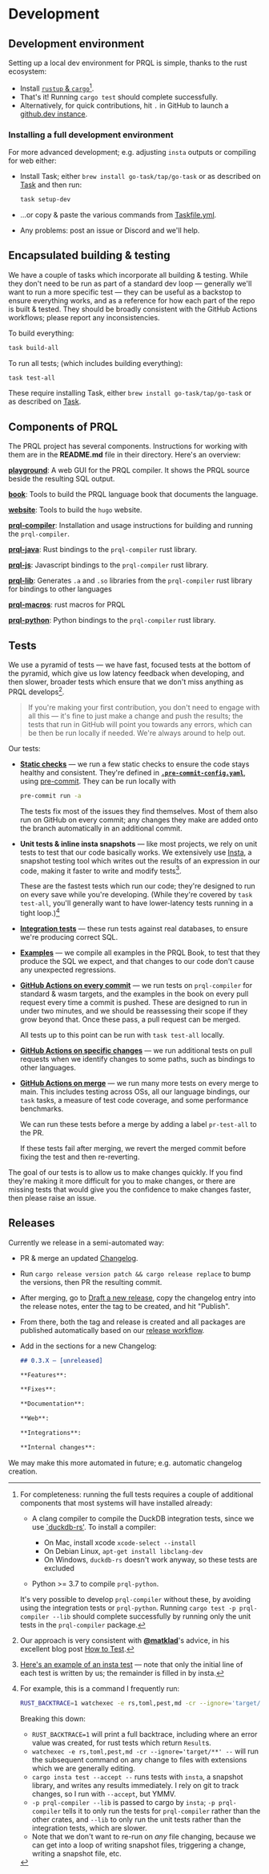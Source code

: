 # Development

## Development environment

Setting up a local dev environment for PRQL is simple, thanks to the rust ecosystem:

- Install [`rustup` & `cargo`](https://doc.rust-lang.org/cargo/getting-started/installation.html)[^5].
- That's it! Running `cargo test` should complete successfully.
- Alternatively, for quick contributions, hit `.` in GitHub to launch a
  [github.dev instance](https://github.dev/prql/prql).

### Installing a full development environment

For more advanced development; e.g. adjusting `insta` outputs or compiling for
web either:

- Install Task; either `brew install go-task/tap/go-task` or as described on
  [Task](https://taskfile.dev/#/installation) and then run:

  ```sh
  task setup-dev
  ```

- ...or copy & paste the various commands from [Taskfile.yml](Taskfile.yml).
- Any problems: post an issue or Discord and we'll help.

[^5]:
    For completeness: running the full tests requires a couple of additional
    components that most systems will have installed already:

    - A clang compiler to compile the DuckDB integration tests,
      since we use [`duckdb-rs'](https://github.com/wangfenjin/duckdb-rs). To install a compiler:

      - On Mac, install xcode `xcode-select --install`
      - On Debian Linux, `apt-get install libclang-dev`
      - On Windows, `duckdb-rs` doesn't work anyway, so these tests are excluded

    - Python >= 3.7 to compile `prql-python`.

    It's very possible to develop `prql-compiler` without these, by avoiding
    using the integration tests or `prql-python`. Running `cargo test -p prql-compiler --lib`
    should complete successfully by running only the unit
    tests in the `prql-compiler` package.

## Encapsulated building & testing

We have a couple of tasks which incorporate all building & testing. While they
don't need to be run as part of a standard dev loop — generally we'll want to
run a more specific test — they can be useful as a backstop to ensure everything
works, and as a reference for how each part of the repo is built & tested. They
should be broadly consistent with the GitHub Actions workflows; please report
any inconsistencies.

To build everything:

```sh
task build-all
```

To run all tests; (which includes building everything):

```sh
task test-all
```

These require installing Task, either `brew install go-task/tap/go-task` or
as described on [Task](https://taskfile.dev/#/installation).

## Components of PRQL

The PRQL project has several components. Instructions for working with them are
in the **README.md** file in their directory. Here's an overview:

**[playground](./playground/README.md)**: A web GUI for the PRQL compiler. It
shows the PRQL source beside the resulting SQL output.

**[book](./book/README.md)**: Tools to build the PRQL language book that
documents the language.

**[website](./website/README.md)**: Tools to build the `hugo` website.

**[prql-compiler](./prql-compiler/README.md)**: Installation and usage
instructions for building and running the `prql-compiler`.

**[prql-java](./prql-java/README.md)**: Rust bindings to the `prql-compiler`
rust library.

**[prql-js](./prql-js/README.md)**: Javascript bindings to the `prql-compiler`
rust library.

**[prql-lib](./prql-lib/README.md)**: Generates `.a` and `.so` libraries from
the `prql-compiler` rust library for bindings to other languages

**[prql-macros](./prql-macros/README.md)**: rust macros for PRQL

**[prql-python](./prql-python/README.md)**: Python bindings to the
`prql-compiler` rust library.

## Tests

We use a pyramid of tests — we have fast, focused tests at the bottom of the
pyramid, which give us low latency feedback when developing, and then slower,
broader tests which ensure that we don't miss anything as PRQL develops[^1].

<!-- markdownlint-disable MD053 -->

[^1]:
    Our approach is very consistent with
    **[@matklad](https://github.com/matklad)**'s advice, in his excellent blog
    post [How to Test](https://matklad.github.io//2021/05/31/how-to-test.html).

> If you're making your first contribution, you don't need to engage with all this
> — it's fine to just make a change and push the results; the tests that run in
> GitHub will point you towards any errors, which can be then be run locally if
> needed. We're always around to help out.

Our tests:

- **[Static checks](.pre-commit-config.yaml)** — we run a few static checks to
  ensure the code stays healthy and consistent. They're defined in
  [**`.pre-commit-config.yaml`**](.pre-commit-config.yaml), using
  [pre-commit](https://pre-commit.com). They can be run locally with

  ```sh
  pre-commit run -a
  ```

  The tests fix most of the issues they find themselves. Most of them also run
  on GitHub on every commit; any changes they make are added onto the branch
  automatically in an additional commit.

- **Unit tests & inline insta snapshots** — like most projects, we rely on
  unit tests to test that our code basically works. We extensively use
  [Insta](https://insta.rs/), a snapshot testing tool which writes out the
  results of an expression in our code, making it faster to write and modify
  tests[^3].

  These are the fastest tests which run our code; they're designed to run on
  every save while you're developing. (While they're covered by `task test-all`,
  you'll generally want to have lower-latency tests running in a tight
  loop.)[^2]

[^2]: For example, this is a command I frequently run:

    ```sh
    RUST_BACKTRACE=1 watchexec -e rs,toml,pest,md -cr --ignore='target/**' -- cargo insta test --accept -p prql-compiler --lib
    ```

    Breaking this down:

    - `RUST_BACKTRACE=1` will print a full backtrace, including where an error
      value was created, for rust tests which return `Result`s.
    - `watchexec -e rs,toml,pest,md -cr --ignore='target/**' --` will run the subsequent command on any
      change to files with extensions which we are generally editing.
    - `cargo insta test --accept --` runs tests with `insta`, a snapshot library, and
      writes any results immediately. I rely on git to track changes, so I run
      with `--accept`, but YMMV.
    - `-p prql-compiler --lib` is passed to cargo by `insta`; `-p prql-compiler`
      tells it to only run the tests for `prql-compiler` rather than the other
      crates, and `--lib` to only run the unit tests rather than the integration
      tests, which are slower.
    - Note that we don't want to re-run on _any_ file changing, because we can
      get into a loop of writing snapshot files, triggering a change, writing a
      snapshot file, etc.

[^3]:
    [Here's an example of an insta
    test](https://github.com/prql/prql/blob/0.2.2/prql-compiler/src/parser.rs#L580-L605)
    — note that only the initial line of each test is written by us; the remainder
    is filled in by insta.

- **[Integration
  tests](https://github.com/prql/prql/blob/main/prql-compiler/tests/integration/README.md)**
  — these run tests against real databases, to ensure we're producing correct
  SQL.

- **[Examples](https://github.com/prql/prql/blob/main/book/tests/snapshot.rs)**
  — we compile all examples in the PRQL Book, to test that they produce the SQL
  we expect, and that changes to our code don't cause any unexpected
  regressions.

- **[GitHub Actions on every
  commit](https://github.com/prql/prql/blob/main/.github/workflows/pull-request.yaml)**
  — we run tests on `prql-compiler` for standard & wasm targets, and the
  examples in the book on every pull request every time a commit is pushed.
  These are designed to run in under two minutes, and we should be reassessing
  their scope if they grow beyond that. Once these pass, a pull request can be
  merged.

  All tests up to this point can be run with `task test-all` locally.

- **[GitHub Actions on specific
  changes](https://github.com/prql/prql/blob/main/.github/workflows/test-all.yaml)**
  — we run additional tests on pull requests when we identify changes to some
  paths, such as bindings to other languages.

- **[GitHub Actions on
  merge](https://github.com/prql/prql/tree/main/.github/workflows)** — we run
  many more tests on every merge to main. This includes testing across OSs, all
  our language bindings, our `task` tasks, a measure of test code coverage, and
  some performance benchmarks.

  We can run these tests before a merge by adding a label `pr-test-all` to the
  PR.

  If these tests fail after merging, we revert the merged commit before fixing
  the test and then re-reverting.

The goal of our tests is to allow us to make changes quickly. If you find
they're making it more difficult for you to make changes, or there are missing
tests that would give you the confidence to make changes faster, then please
raise an issue.

## Releases

Currently we release in a semi-automated way:

- PR & merge an updated [Changelog](CHANGELOG.md).
- Run `cargo release version patch && cargo release replace` to bump the
  versions, then PR the resulting commit.
- After merging, go to [Draft a new
  release](https://github.com/prql/prql/releases/new), copy the changelog entry
  into the release notes, enter the tag to be created, and hit "Publish".
- From there, both the tag and release is created and all packages are published
  automatically based on our [release workflow](.github/workflows/release.yaml).
- Add in the sections for a new Changelog:

  ```md
  ## 0.3.X — [unreleased]

  **Features**:

  **Fixes**:

  **Documentation**:

  **Web**:

  **Integrations**:

  **Internal changes**:
  ```

We may make this more automated in future; e.g. automatic changelog creation.
